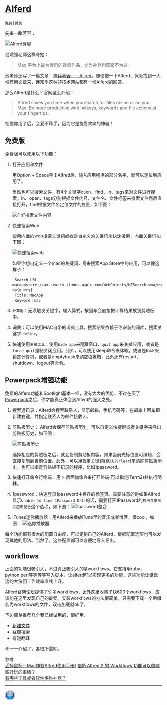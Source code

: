 # [Alferd](http://www.alfredapp.com/)

`免费|付费`

先来一睹芳容：

![Alferd芳容][1]

池建强老师这样夸她：

> Mac 平台上最为传奇的效率作品，誉为神兵利器毫不为过。

池老师还写了一篇文章：[神兵利器——Alfred](http://www.cnblogs.com/chijianqiang/p/alfred.html)。随便搜一下Alferd，保管找到一大堆有用文章来，连知乎这种非技术网站都有一堆Alferd的回答。

那么Alferd是什么？官网这么介绍：

> Alfred saves you time when you search for files online or on your Mac. Be more productive with hotkeys, keywords and file actions at your fingertips.

相信你用了后，会爱不释手，因为它是提高效率的神器！

## 免费版

免费版可以使用以下功能：

1. 打开应用和文件

	用Option + Space呼出Alfred后，输入应用程序的部分名字，就可以定位到应用了。

	当然也可以搜索文件，有4个关键字open、find、in、tags来对文件进行搜索。in、open、tags分别根据文件内容、文件名、文件标签来搜索文件然后直接打开，find根据文件名定位文件的位置，如下图：
	
	!["in"搜索文件内容][3]

2. 快速搜索Web

	使用内置的web搜索关键词或者是自定义的关键词来快速搜索，内置关键词如下图：
	
	![快速搜索web][2]

	如果你想自定义一个mac的关键词，用来搜索App Store中的应用，可以像这样子：
	
		Search URL：macappstore://ax.search.itunes.apple.com/WebObjects/MZSearch.woa/wa/search?q={query}
		Title：MacApp
		Keyword：mac

3. `计算器`：无须触发关键字，输入算式，按回车会直接把计算结果放到剪贴板中。

4. 词典：可以使用MAC自带的词典工具，搜索结果依赖于你安装的词库，搜索关键字 `define`。

5. 快速使用`系统工具`：使用`hide app`来隐藏窗口，`quit app`来关掉应用，或者是`force quit`强制关闭应用。此外，可以使用sleep命令来休眠，或者是lock来锁定计算机，或者是emptytrash来清空垃圾箱，此外还有restart、shutdown、logout等命令。

## Powerpack增强功能

免费的Alferd功能和Spotlight基本一样，没有太大的优势，不过在买了[Powerpack](http://www.alfredapp.com/powerpack/)之后，你才能真正体会到Alferd的强大之处。

1. 搜索通讯录：Alferd会搜索联系人，显示邮箱、手机号码等，在邮箱上回车即新建右键，并指定联系人为邮件接收人。
2. 剪贴板历史： Alferd会保存剪贴板历史，可以自定义快捷键或者关键字来呼出剪贴板历史，如下图：
	
	![剪贴板历史][4]

	选择相应的剪贴板之后，就会复制剪贴板内容，如果当前光标位置可编辑，会直接复制到当前位置。此外，可以用指定关键词(默认为`clear`)来清除剪贴板历史，也可以指定剪贴板不记录的程序，比如1password。

3. 快速打开命令行终端：用 > 后面加命令来打开终端(可以指定iTerm2)并执行明林。
4. 1passwrod：快速登录1password中保存的标签页。需要注意的是如果Alfred显示`Unable to find 1Password Data`的话，需要打开1Password的`启用与第三方应用整合`这个选项，如下图：
	![1password整合][5]
5. iTunes迷你播放器：用Alferd来播放iTune里的音乐或者博客，很cool，如图：
	![迷你播放器][6]

每个功能都有很大的配置自由度，可以定制自己的Alferd，根据配置选项也可以发现其他的用法。当然了，这些配置都可以方便地导入导出。

## workflows

上面的功能很吸引人，不过真正吸引人的是workflows。它支持用ruby，python,perl等等等等写入脚本，让alferd可以实现更多的功能，这些功能让键盘流的大侠们工作效率直线上升。

Alferd[官网论坛](http://www.alfredforum.com/forum/3-share-your-workflows)提供了许多workflows，此外[这里](http://www.alfredworkflow.com/)收集了快600个workflows，应该能在这里发现自己的最爱。安装workflows的方法很简单，只需要下载一个后缀名为workflows的文件，双击加载就ok了。

下边简单推荐几个我已经试用的，很好用。

* [新建文件](http://ianisted.co.uk/new-finder-file-alfred-2)
* 豆瓣搜索
* 有道翻译

不一一介绍了，各取所需吧。

参考  
[丢掉鼠标－Mac神软Alfred使用手册1](http://wellsnake.com/jekyll/update/2014/06/15/001/)
[借助 Alfred 2 的 Workflows 功能可以做哪些好玩的事情？](http://www.zhihu.com/question/20656680)  
[有哪些工具或者软件堪称神器？](http://www.zhihu.com/question/20772002)  

---
[![](../resource/apps.png)](http://github.com/xuelangZF/MacOSX/blob/gh-pages/apps/apps_summary.md)

[1]: http://xuelangzf-github.qiniudn.com/20141111_Alferd.png
[2]: http://xuelangzf-github.qiniudn.com/apps_alferd_web.png
[3]: http://xuelangzf-github.qiniudn.com/apps_alferd_in.png
[4]: http://xuelangzf-github.qiniudn.com/apps_alferd_clibboard.png
[5]: http://xuelangzf-github.qiniudn.com/apps_alferd_1p.png
[6]: http://xuelangzf-github.qiniudn.com/apps_alferd_itunes.png
